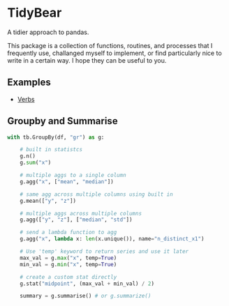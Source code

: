 # TidyBear

A tidier approach to pandas.

This package is a collection of functions, routines, and processes that I frequently use, challanged myself to implement, or find particularly nice to write in a certain way. I hope they can be useful to you.

## Examples

- [Verbs](examples/verbs.ipynb)

## Groupby and Summarise

```python
with tb.GroupBy(df, "gr") as g:

    # built in statistcs
    g.n()
    g.sum("x")

    # multiple aggs to a single column
    g.agg("x", ["mean", "median"])

    # same agg across multiple columns using built in
    g.mean(["y", "z"])

    # multiple aggs across multiple columns
    g.agg(["y", "z"], ["median", "std"])

    # send a lambda function to agg
    g.agg("x", lambda x: len(x.unique()), name="n_distinct_x1")

    # Use 'temp' keyword to return series and use it later
    max_val = g.max("x", temp=True)
    min_val = g.min("x", temp=True)

    # create a custom stat directly
    g.stat("midpoint", (max_val + min_val) / 2)

    summary = g.summarise() # or g.summarize()
```
